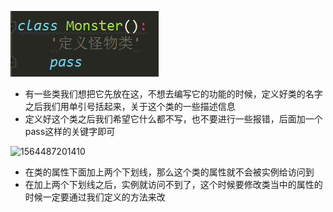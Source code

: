 ![1564474805634](assets/1564474805634.png)

- 有一些类我们想把它先放在这，不想去编写它的功能的时候，定义好类的名字之后我们用单引号括起来，关于这个类的一些描述信息
- 定义好这个类之后我们希望它什么都不写，也不要进行一些报错，后面加一个pass这样的关键字即可

![1564487201410](file://E:/work/Python_Learning/Python/assets/1564487201410.png?lastModify=1564488016)

- 在类的属性下面加上两个下划线，那么这个类的属性就不会被实例给访问到
- 在加上两个下划线之后，实例就访问不到了，这个时候要修改类当中的属性的时候一定要通过我们定义的方法来改